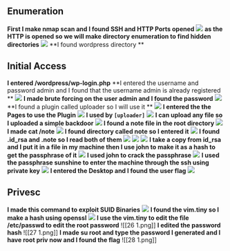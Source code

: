## Enumeration
**First I make nmap scan and I found SSH and HTTP Ports opened**
<img src="https://github.com/ahmmmeeedsherif/sunshinectf-writeup/blob/main/1.png"/>
**as the HTTP is opened so we will make directory enumeration to find hidden directories**
<img src="https://github.com/ahmmmeeedsherif/sunshinectf-writeup/blob/main/2.png"/>
**I found wordpress directory **
## Initial Access
**I entered /wordpress/wp-login.php**
**I entered the username and password admin and I found that the username admin is already registered **
<img src="https://github.com/ahmmmeeedsherif/sunshinectf-writeup/blob/main/3.png"/>
**I made brute forcing on the user admin and I found the password**
<img src="https://github.com/ahmmmeeedsherif/sunshinectf-writeup/blob/main/4.png"/>
**I found a plugin called uploader so I will use it **
<img src="https://github.com/ahmmmeeedsherif/sunshinectf-writeup/blob/main/6.png"/>
**I entered the the Pages to use the Plugin**
<img src="https://github.com/ahmmmeeedsherif/sunshinectf-writeup/blob/main/7.png"/>
**I used by `[uploader]`**
<img src="https://github.com/ahmmmeeedsherif/sunshinectf-writeup/blob/main/8.png"/>
**I can upload any file so I uploaded a simple backdoor**
<img src="https://github.com/ahmmmeeedsherif/sunshinectf-writeup/blob/main/9.png"/>
**I found a note file in the root directory**
<img src="https://github.com/ahmmmeeedsherif/sunshinectf-writeup/blob/main/10.png"/>
**I made cat /note**
<img src="https://github.com/ahmmmeeedsherif/sunshinectf-writeup/blob/main/11.png"/>
**I found directory called note so I entered it**
<img src="https://github.com/ahmmmeeedsherif/sunshinectf-writeup/blob/main/12.png"/>
**I found .id_rsa and .note so I read both of them**
<img src="https://github.com/ahmmmeeedsherif/sunshinectf-writeup/blob/main/14.png"/>
<img src="https://github.com/ahmmmeeedsherif/sunshinectf-writeup/blob/main/15.png"/>
<img src="https://github.com/ahmmmeeedsherif/sunshinectf-writeup/blob/main/16.png"/>
**I take a copy from id_rsa and I put it in a file in my machine then I use john to make it as a hash to get the passphrase of it**
<img src="https://github.com/ahmmmeeedsherif/sunshinectf-writeup/blob/main/17.png"/>
**I used john to crack the passphrase**
<img src="https://github.com/ahmmmeeedsherif/sunshinectf-writeup/blob/main/18.png"/>
**I used the passphrase sunshine to enter the machine through the ssh using private key**
<img src="https://github.com/ahmmmeeedsherif/sunshinectf-writeup/blob/main/19.png"/>
**I entered the Desktop and I found the user flag**
<img src="https://github.com/ahmmmeeedsherif/sunshinectf-writeup/blob/main/20.png"/>
## Privesc 
**I made this command to exploit SUID Binaries**
<img src="https://github.com/ahmmmeeedsherif/sunshinectf-writeup/blob/main/21.png"/>
**I found the vim.tiny so I make a hash using openssl**
<img src="https://github.com/ahmmmeeedsherif/sunshinectf-writeup/blob/main/25.png"/>
**I use the vim.tiny to edit the file /etc/passwd to edit the root password**
![[26 1.png]]
**I edited the password hash**
![[27 1.png]]
**I made su root and type the password I generated and I have root priv now
and I found the flag**
![[28 1.png]]
